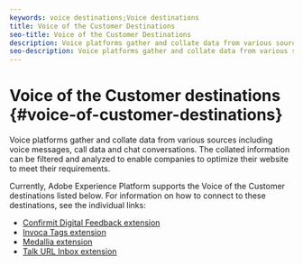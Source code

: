 ```yaml
---
keywords: voice destinations;Voice destinations
title: Voice of the Customer Destinations
seo-title: Voice of the Customer Destinations
description: Voice platforms gather and collate data from various sources including voice messages, call data and chat conversations. The collated information can be filtered and analyzed to enable companies to optimize their website to meet their requirements.
seo-description: Voice platforms gather and collate data from various sources including voice messages, call data and chat conversations. The collated information can be filtered and analyzed to enable companies to optimize their website to meet their requirements.
---
```


# Voice of the Customer destinations {#voice-of-customer-destinations}

Voice platforms gather and collate data from various sources including voice messages, call data and chat conversations. The collated information can be filtered and analyzed to enable companies to optimize their website to meet their requirements.

Currently, Adobe Experience Platform supports the Voice of the Customer destinations listed below. For information on how to connect to these destinations, see the individual links:

- [Confirmit Digital Feedback extension](./confirmit-digital-feedback.md)
- [Invoca Tags extension](./invoca.md)
- [Medallia extension](./medallia.md)
- [Talk URL Inbox extension](./talkurl.md)
